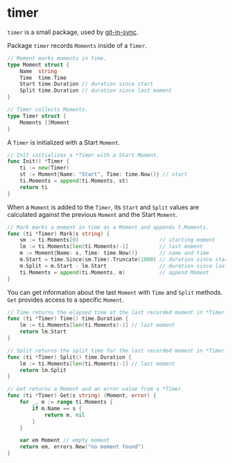 # timer #

`timer` is a small package, used by [git-in-sync](https://github.com/jychri/git-in-sync).

Package `timer` records `Moments` inside of a `Timer`. 

```go
// Moment marks moments in time.
type Moment struct {
	Name  string
	Time  time.Time
	Start time.Duration // duration since start
	Split time.Duration // duration since last moment
}

// Timer collects Moments.
type Timer struct {
	Moments []Moment
}
```

A `Timer` is initialized with a Start `Moment`.

```go
// Init initializes a *Timer with a Start Moment.
func Init() *Timer {
	ti := new(Timer)
	st := Moment{Name: "Start", Time: time.Now()} // start
	ti.Moments = append(ti.Moments, st)
	return ti
}
```

When a `Moment` is added to the `Timer`, its `Start` and `Split` values are
calculated against the previous `Moment` and the Start `Moment`.

```go
// Mark marks a moment in time as a Moment and appends t.Moments.
func (ti *Timer) Mark(s string) {
	sm := ti.Moments[0]                          // starting moment
	lm := ti.Moments[len(ti.Moments)-1]          // last moment
	m := Moment{Name: s, Time: time.Now()}       // name and time
	m.Start = time.Since(sm.Time).Truncate(1000) // duration since start
	m.Split = m.Start - lm.Start                 // duration since last moment
	ti.Moments = append(ti.Moments, m)           // append Moment
}
```

You can get information about the last `Moment` with `Time` and
`Split` methods. `Get` provides access to a specific `Moment`.

```go
// Time returns the elapsed time at the last recorded moment in *Timer.
func (ti *Timer) Time() time.Duration {
	lm := ti.Moments[len(ti.Moments)-1] // last moment
	return lm.Start
}

// Split returns the split time for the last recorded moment in *Timer.
func (ti *Timer) Split() time.Duration {
	lm := ti.Moments[len(ti.Moments)-1] // last moment
	return lm.Split
}

// Get returns a Moment and an error value from a *Timer.
func (ti *Timer) Get(s string) (Moment, error) {
	for _, m := range ti.Moments {
		if m.Name == s {
			return m, nil
		}
	}

	var em Moment // empty moment
	return em, errors.New("no moment found")
}
```
